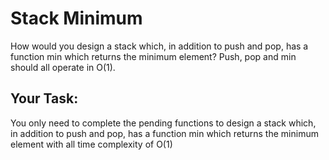 # Stack Minimum

How would you design a stack which, in addition to push and pop, has a function min which returns the minimum element? Push, pop and min should all operate in O(1).


## Your Task:

You only need to complete the pending functions to design a stack which, in addition to push and pop, has a function min which returns the minimum element with all time complexity of O(1)